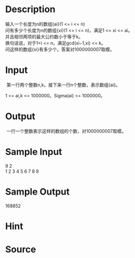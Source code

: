 
# Description

<div class="content"><div>输入一个长度为n的数组{ai}(1 &lt;= i &lt;= n)</div>
<div>问有多少个长度为n的数组{xi}(1 &lt;= i &lt;= n)，满足1 &lt;= xi &lt;= ai。</div>
<div>并且相邻两项的最大公约数小于等于k。</div>
<div>换句话说，对于1&lt;i &lt;= n，满足gcd(xi−1,xi) &lt;= k。</div>
<div>问这样的数组{xi}有多少个，答案对1000000007取模。</div></div>

# Input

<div class="content"><p> 第一行两个整数n,k。接下来一行n个整数，表示数组{ai}。</p>
<div>1 &lt;= ai,k &lt;= 1000000。Sigma(ai) &lt;= 1000000。</div></div>

# Output

<div class="content"><p> 一行一个整数表示这样的数组的个数，对1000000007取模。</p></div>

# Sample Input

<div class="content"><span class="sampledata">9 2<br/>
1 2 3 4 5 6 7 8 9</span></div>

# Sample Output

<div class="content"><span class="sampledata">168852</span></div>

# Hint

<div class="content"><p></p></div>

# Source

<div class="content"><p><a href="problemset.php?search="></a></p></div>

